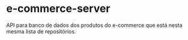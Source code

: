 # e-commerce-server

API para banco de dados dos produtos do e-commerce que está nesta mesma lista de repositórios.